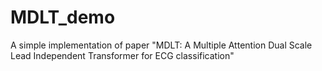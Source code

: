 # MDLT_demo
A simple implementation of paper "MDLT: A Multiple Attention Dual Scale Lead Independent Transformer for ECG classification" 
